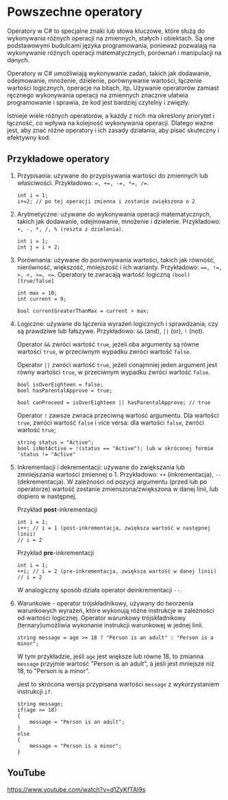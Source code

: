 # Powszechne operatory

Operatory w C# to specjalne znaki lub słowa kluczowe, które służą do wykonywania różnych operacji na zmiennych, stałych i obiektach. Są one podstawowymi budulcami języka programowania, ponieważ pozwalają na wykonywanie różnych operacji matematycznych, porównań i manipulacji na danych.

Operatory w C# umożliwiają wykonywanie zadań, takich jak dodawanie, odejmowanie, mnożenie, dzielenie, porównywanie wartości, łączenie wartości logicznych, operacje na bitach, itp. Używanie operatorów zamiast ręcznego wykonywania operacji na zmiennych znacznie ułatwia programowanie i sprawia, że kod jest bardziej czytelny i zwięzły.

Istnieje wiele różnych operatorów, a każdy z nich ma określony priorytet i łączność, co wpływa na kolejność wykonywania operacji. Dlatego ważne jest, aby znać różne operatory i ich zasady działania, aby pisać skuteczny i efektywny kod.

## Przykładowe operatory

1. Przypisania: używane do przypisywania wartości do zmiennych lub właściwości. Przykładowo: `=, +=, -=, *=, /=`.
    ```
    int i = 1;
    i+=2; // po tej operacji zmienna i zostanie zwiększona o 2
    ```

2. Arytmetyczne: używane do wykonywania operacji matematycznych, takich jak dodawanie, odejmowanie, mnożenie i dzielenie. Przykładowo: `+, -, *, /, % (reszta z dzielenia)`.

    ```
    int i = 1;
    int j = i + 2;
    ```

3. Porównania: używane do porównywania wartości, takich jak równość, nierówność, większość, mniejszość i ich warianty. Przykładowo: `==, !=, >, <, >=, <=`. Operatory te zwracają wartość logiczną `(bool) [true/false]`

    ```
    int max = 10;
    int current = 9;

    bool currentGreaterThanMax = current > max;
    ```

4. Logiczne: używane do łączenia wyrażeń logicznych i sprawdzania, czy są prawdziwe lub fałszywe. Przykładowo: `&&` (and), `||` (or), `!` (not).

    Operator `&&` zwróci wartość `true`, jeżeli oba argumenty są równe wartości `true`, w przeciwnym wypadku zwróci wartość `false`.


    Operator `||` zwróci wartość `true`, jeżeli conajmniej jeden argument jest równy wartości `true`, w przeciwnym wypadku zwróci wartość `false`.
    ```
    bool isOverEighteen = false;
    bool hasParentalApprove = true;

    bool canProceed = isOverEighteen || hasParentalApprove; // true
    ```
    Operator `!` zawsze zwraca przeciwną wartość argumentu. Dla wartości `true`, zwróci wartość `false` i vice versa: dla wartości `false`, zwróci wartość `true`;

    ```
    string status = "Active";
    bool isNotActive = !(status == "Active"); lub w skróconej formie 'status != "Active"

    ```


5. Inkrementacji i dekrementacji: używane do zwiększania lub zmniejszania wartości zmiennej o 1. Przykładowo: `++` (inkrementacja), `--` (dekrementacja). W zależności od pozycji argumentu (przed lub po operatorze) wartość zostanie zmienszona/zwiększona w danej linii, lub dopiero w następnej.

    Przykład **post**-inkrementacji
    ```
    int i = 1;
    i++; // i = 1 (post-inkrementacja, zwiększa wartość w następnej linii)
    // i = 2
    ```

    Przykład **pre**-inkrementacji
    ```
    int i = 1;
    ++i; // i = 2 (pre-inkrementacja, zwiększa wartość w danej linii)
    // i = 2
    ```

    W analogiczny sposób działa operator deinkrementacji `--`.

6. Warunkowe - operator trójskładnikowy, używany do tworzenia warunkowych wyrażeń, które wykonują różne instrukcje w zależności od wartości logicznej. Operator warunkowy trójskładnikowy (ternary)umożliwia wykonanie instrukcji warunkowej w jednej linii.

    ```
    string message = age >= 18 ? "Person is an adult" : "Person is a minor";
    ```
    W tym przykładzie, jeśli `age` jest większe lub równe 18, to zmianna `message` przyjmie wartość "Person is an adult", a jeśli jest mniejsze niż 18, to "Person is a minor".

    Jest to skrócona wersja przypisana wartości `message` z wykorzystaniem instrukcji `if`.
    ```
    string message;
    if(age >= 18)
    {
        message = "Person is an adult";
    }
    else
    {
        message = "Person is a minor";
    }
    ```




## YouTube
https://www.youtube.com/watch?v=d1ZyKfTAI9s